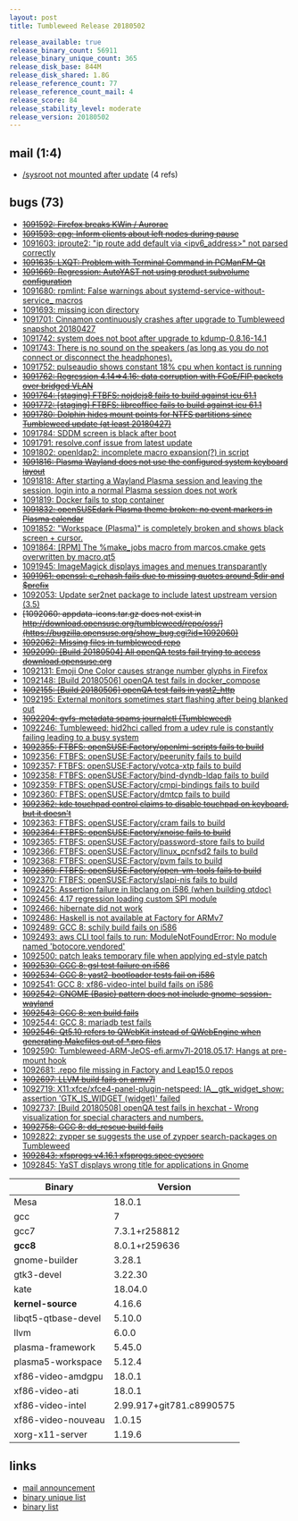 ```yaml
---
layout: post
title: Tumbleweed Release 20180502

release_available: true
release_binary_count: 56911
release_binary_unique_count: 365
release_disk_base: 844M
release_disk_shared: 1.8G
release_reference_count: 77
release_reference_count_mail: 4
release_score: 84
release_stability_level: moderate
release_version: 20180502
---
```


## mail (1:4)

- [/sysroot not mounted after update](https://lists.opensuse.org/opensuse-factory/2018-05/msg00077.html) (4 refs)

## bugs (73)

<!--more-->

- ~~[1091592: Firefox breaks KWin / Aurorae](https://bugzilla.opensuse.org/show_bug.cgi?id=1091592)~~
- ~~[1091593: cpg: Inform clients about left nodes during pause](https://bugzilla.opensuse.org/show_bug.cgi?id=1091593)~~
- [1091603: iproute2: "ip route add default via <ipv6_address>" not parsed correctly](https://bugzilla.opensuse.org/show_bug.cgi?id=1091603)
- ~~[1091635: LXQT:  Problem with Terminal Command in PCManFM-Qt](https://bugzilla.opensuse.org/show_bug.cgi?id=1091635)~~
- ~~[1091669: Regression: AutoYAST not using product subvolume configuration](https://bugzilla.opensuse.org/show_bug.cgi?id=1091669)~~
- [1091680: rpmlint: False warnings about systemd-service-without-service_ macros](https://bugzilla.opensuse.org/show_bug.cgi?id=1091680)
- [1091693: missing icon directory](https://bugzilla.opensuse.org/show_bug.cgi?id=1091693)
- [1091701: Cinnamon continuously crashes after upgrade to Tumbleweed snapshot 20180427](https://bugzilla.opensuse.org/show_bug.cgi?id=1091701)
- [1091742: system does not boot after upgrade to kdump-0.8.16-14.1](https://bugzilla.opensuse.org/show_bug.cgi?id=1091742)
- [1091743: There is no sound on the speakers (as long as you do not connect or disconnect the headphones).](https://bugzilla.opensuse.org/show_bug.cgi?id=1091743)
- [1091752: pulseaudio shows constant 18% cpu when kontact is running](https://bugzilla.opensuse.org/show_bug.cgi?id=1091752)
- ~~[1091762: Regression 4.14=>4.16: data corruption with FCoE/FIP packets over bridged VLAN](https://bugzilla.opensuse.org/show_bug.cgi?id=1091762)~~
- ~~[1091764: [staging] FTBFS: nojdejs8 fails to build against icu 61.1](https://bugzilla.opensuse.org/show_bug.cgi?id=1091764)~~
- ~~[1091772: [staging] FTBFS: libreoffice fails to build against icu 61.1](https://bugzilla.opensuse.org/show_bug.cgi?id=1091772)~~
- ~~[1091780: Dolphin hides mount points for NTFS partitions since Tumbleweed update (at least 20180427)](https://bugzilla.opensuse.org/show_bug.cgi?id=1091780)~~
- [1091784: SDDM screen is black after boot](https://bugzilla.opensuse.org/show_bug.cgi?id=1091784)
- [1091791: resolve.conf issue from latest update](https://bugzilla.opensuse.org/show_bug.cgi?id=1091791)
- [1091802: openldap2: incomplete macro expansion(?) in script](https://bugzilla.opensuse.org/show_bug.cgi?id=1091802)
- ~~[1091816: Plasma Wayland does not use the configured system keyboard layout](https://bugzilla.opensuse.org/show_bug.cgi?id=1091816)~~
- [1091818: After starting a Wayland Plasma session and leaving the session, login into a normal Plasma session does not work](https://bugzilla.opensuse.org/show_bug.cgi?id=1091818)
- [1091819: Docker fails to stop container](https://bugzilla.opensuse.org/show_bug.cgi?id=1091819)
- ~~[1091832: openSUSEdark Plasma theme broken: no event markers in Plasma calendar](https://bugzilla.opensuse.org/show_bug.cgi?id=1091832)~~
- [1091852: "Workspace (Plasma)" is completely broken and shows black screen + cursor.](https://bugzilla.opensuse.org/show_bug.cgi?id=1091852)
- [1091864: [RPM] The %make_jobs macro from marcos.cmake gets overwritten by macro.qt5](https://bugzilla.opensuse.org/show_bug.cgi?id=1091864)
- [1091945: ImageMagick displays images and menues transparantly](https://bugzilla.opensuse.org/show_bug.cgi?id=1091945)
- ~~[1091961: openssl: c_rehash fails due to missing quotes around $dir and $prefix](https://bugzilla.opensuse.org/show_bug.cgi?id=1091961)~~
- [1092053: Update ser2net package to include latest upstream version (3.5)](https://bugzilla.opensuse.org/show_bug.cgi?id=1092053)
- ~~[1092060: appdata-icons.tar.gz does not exist in http://download.opensuse.org/tumbleweed/repo/oss/](https://bugzilla.opensuse.org/show_bug.cgi?id=1092060)~~
- ~~[1092062: Missing files in tumbleweed repo](https://bugzilla.opensuse.org/show_bug.cgi?id=1092062)~~
- ~~[1092090: [Build 20180504] All openQA tests fail trying to access download.opensuse.org](https://bugzilla.opensuse.org/show_bug.cgi?id=1092090)~~
- [1092131: Emoji One Color causes strange number glyphs in Firefox](https://bugzilla.opensuse.org/show_bug.cgi?id=1092131)
- [1092148: [Build 20180506] openQA test fails in docker_compose](https://bugzilla.opensuse.org/show_bug.cgi?id=1092148)
- ~~[1092155: [Build 20180506] openQA test fails in yast2_http](https://bugzilla.opensuse.org/show_bug.cgi?id=1092155)~~
- [1092195: External monitors sometimes start flashing after being blanked out](https://bugzilla.opensuse.org/show_bug.cgi?id=1092195)
- ~~[1092204: gvfs-metadata spams journalctl (Tumbleweed)](https://bugzilla.opensuse.org/show_bug.cgi?id=1092204)~~
- [1092246: Tumbleweed:  hid2hci called from a udev rule is constantly failing leading to a busy system](https://bugzilla.opensuse.org/show_bug.cgi?id=1092246)
- ~~[1092355: FTBFS: openSUSE:Factory/openlmi-scripts fails to build](https://bugzilla.opensuse.org/show_bug.cgi?id=1092355)~~
- [1092356: FTBFS: openSUSE:Factory/peerunity fails to build](https://bugzilla.opensuse.org/show_bug.cgi?id=1092356)
- [1092357: FTBFS: openSUSE:Factory/votca-xtp fails to build](https://bugzilla.opensuse.org/show_bug.cgi?id=1092357)
- [1092358: FTBFS: openSUSE:Factory/bind-dyndb-ldap fails to build](https://bugzilla.opensuse.org/show_bug.cgi?id=1092358)
- [1092359: FTBFS: openSUSE:Factory/cmpi-bindings fails to build](https://bugzilla.opensuse.org/show_bug.cgi?id=1092359)
- [1092360: FTBFS: openSUSE:Factory/dmtcp fails to build](https://bugzilla.opensuse.org/show_bug.cgi?id=1092360)
- ~~[1092362: kde touchpad control claims to disable touchpad on keyboard, but it doesn't](https://bugzilla.opensuse.org/show_bug.cgi?id=1092362)~~
- [1092363: FTBFS: openSUSE:Factory/cram fails to build](https://bugzilla.opensuse.org/show_bug.cgi?id=1092363)
- ~~[1092364: FTBFS: openSUSE:Factory/xnoise fails to build](https://bugzilla.opensuse.org/show_bug.cgi?id=1092364)~~
- [1092365: FTBFS: openSUSE:Factory/password-store fails to build](https://bugzilla.opensuse.org/show_bug.cgi?id=1092365)
- [1092366: FTBFS: openSUSE:Factory/linux_pcnfsd2 fails to build](https://bugzilla.opensuse.org/show_bug.cgi?id=1092366)
- [1092368: FTBFS: openSUSE:Factory/pvm fails to build](https://bugzilla.opensuse.org/show_bug.cgi?id=1092368)
- ~~[1092369: FTBFS: openSUSE:Factory/open-vm-tools fails to build](https://bugzilla.opensuse.org/show_bug.cgi?id=1092369)~~
- [1092370: FTBFS: openSUSE:Factory/slapi-nis fails to build](https://bugzilla.opensuse.org/show_bug.cgi?id=1092370)
- [1092425: Assertion failure in libclang on i586 (when building qtdoc)](https://bugzilla.opensuse.org/show_bug.cgi?id=1092425)
- [1092456: 4.17 regression loading custom SPI module](https://bugzilla.opensuse.org/show_bug.cgi?id=1092456)
- [1092466: hibernate did not work](https://bugzilla.opensuse.org/show_bug.cgi?id=1092466)
- [1092486: Haskell is not available at Factory for ARMv7](https://bugzilla.opensuse.org/show_bug.cgi?id=1092486)
- [1092489: GCC 8:  schily build fails on i586](https://bugzilla.opensuse.org/show_bug.cgi?id=1092489)
- [1092493: aws CLI tool fails to run: ModuleNotFoundError: No module named 'botocore.vendored'](https://bugzilla.opensuse.org/show_bug.cgi?id=1092493)
- [1092500: patch leaks temporary file when applying ed-style patch](https://bugzilla.opensuse.org/show_bug.cgi?id=1092500)
- ~~[1092530: GCC 8: gsl test failure on i586](https://bugzilla.opensuse.org/show_bug.cgi?id=1092530)~~
- ~~[1092534: GCC 8:  yast2-bootloader tests fail on i586](https://bugzilla.opensuse.org/show_bug.cgi?id=1092534)~~
- [1092541: GCC 8: xf86-video-intel build fails on i586](https://bugzilla.opensuse.org/show_bug.cgi?id=1092541)
- ~~[1092542: GNOME (Basic) pattern does not include gnome-session-wayland](https://bugzilla.opensuse.org/show_bug.cgi?id=1092542)~~
- ~~[1092543: GCC 8: xen build fails](https://bugzilla.opensuse.org/show_bug.cgi?id=1092543)~~
- [1092544: GCC 8: mariadb test fails](https://bugzilla.opensuse.org/show_bug.cgi?id=1092544)
- ~~[1092546: Qt5.10 refers to QWebKit instead of QWebEngine when generating Makefiles out of *.pro files](https://bugzilla.opensuse.org/show_bug.cgi?id=1092546)~~
- [1092590: Tumbleweed-ARM-JeOS-efi.armv7l-2018.05.17: Hangs at pre-mount hook](https://bugzilla.opensuse.org/show_bug.cgi?id=1092590)
- [1092681: .repo file missing in Factory and Leap15.0 repos](https://bugzilla.opensuse.org/show_bug.cgi?id=1092681)
- ~~[1092697: LLVM build fails on armv7l](https://bugzilla.opensuse.org/show_bug.cgi?id=1092697)~~
- [1092719: X11:xfce/xfce4-panel-plugin-netspeed: IA__gtk_widget_show: assertion 'GTK_IS_WIDGET (widget)' failed](https://bugzilla.opensuse.org/show_bug.cgi?id=1092719)
- [1092737: [Build 20180508] openQA test fails in hexchat - Wrong visualization for special characters and numbers.](https://bugzilla.opensuse.org/show_bug.cgi?id=1092737)
- ~~[1092758: GCC 8: dd_rescue build fails](https://bugzilla.opensuse.org/show_bug.cgi?id=1092758)~~
- [1092822: zypper se suggests the use of zypper search-packages on Tumbleweed](https://bugzilla.opensuse.org/show_bug.cgi?id=1092822)
- ~~[1092843: xfsprogs v4.16.1 xfsprogs.spec eyesore](https://bugzilla.opensuse.org/show_bug.cgi?id=1092843)~~
- [1092845: YaST displays wrong title for applications in Gnome](https://bugzilla.opensuse.org/show_bug.cgi?id=1092845)

Binary | Version
--- | ---
Mesa | 18.0.1
gcc | 7
gcc7 | 7.3.1+r258812
**gcc8** | 8.0.1+r259636
gnome-builder | 3.28.1
gtk3-devel | 3.22.30
kate | 18.04.0
**kernel-source** | 4.16.6
libqt5-qtbase-devel | 5.10.0
llvm | 6.0.0
plasma-framework | 5.45.0
plasma5-workspace | 5.12.4
xf86-video-amdgpu | 18.0.1
xf86-video-ati | 18.0.1
xf86-video-intel | 2.99.917+git781.c8990575
xf86-video-nouveau | 1.0.15
xorg-x11-server | 1.19.6

## links

- [mail announcement](https://lists.opensuse.org/opensuse-factory/2018-05/msg00048.html)
- [binary unique list](http://download.tumbleweed.boombatower.com/20180502/rpm.unique.list)
- [binary list](http://download.tumbleweed.boombatower.com/20180502/rpm.list)
